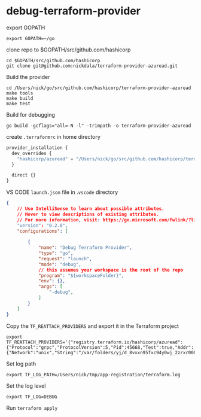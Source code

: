 # debug-terraform-provider

export GOPATH

```
export GOPATH=~/go
```

clone repo to $GOPATH/src/github.com/hashicorp

```
cd $GOPATH/src/github.com/hashicorp
git clone git@github.com:nickdala/terraform-provider-azuread.git  
```

Build the provider

```
cd /Users/nick/go/src/github.com/hashicorp/terraform-provider-azuread
make tools
make build
make test
```

Build for debugging

```
go build -gcflags="all=-N -l" -trimpath -o terraform-provider-azuread
```


create `.terraformrc` in home directory

```terraform
provider_installation {
  dev_overrides {
    "hashicorp/azuread" = "/Users/nick/go/src/github.com/hashicorp/terraform-provider-azuread"
  }

  direct {}
}
```

VS CODE `launch.json` file in .`vscode` directory

```json
{
    // Use IntelliSense to learn about possible attributes.
    // Hover to view descriptions of existing attributes.
    // For more information, visit: https://go.microsoft.com/fwlink/?linkid=830387
    "version": "0.2.0",
    "configurations": [
        
        {
            "name": "Debug Terraform Provider",
            "type": "go",
            "request": "launch",
            "mode": "debug",
            // this assumes your workspace is the root of the repo
            "program": "${workspaceFolder}",
            "env": {},
            "args": [
                "-debug",
            ]
        }
    ]
}
```

Copy the `TF_REATTACH_PROVIDERS` and export it in the Terraform project

```
export TF_REATTACH_PROVIDERS='{"registry.terraform.io/hashicorp/azuread":{"Protocol":"grpc","ProtocolVersion":5,"Pid":45668,"Test":true,"Addr":{"Network":"unix","String":"/var/folders/yj/d_8vxxn95fxc94y0wj_2zrxr0000gn/T/plugin1679099462"}}}'
```

Set log path

```
export TF_LOG_PATH=/Users/nick/tmp/app-registration/terraform.log
```

Set the log level

```
export TF_LOG=DEBUG
```

Run `terraform apply`

